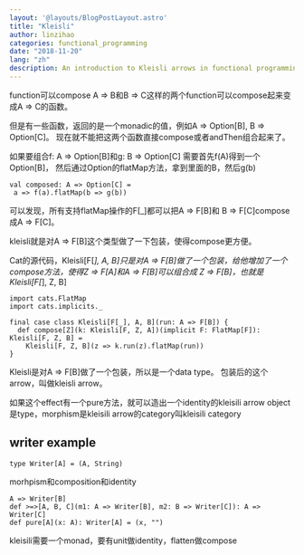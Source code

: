 ```yaml
---
layout: '@layouts/BlogPostLayout.astro'
title: "Kleisli"
author: linzihao
categories: functional_programming
date: "2018-11-20"
lang: "zh"
description: An introduction to Kleisli arrows in functional programming, explaining how they enable composition of functions that return monadic values. The post covers the concept of Kleisli composition, its implementation in Cats, and provides examples using the Writer monad.
---
```


function可以compose
A => B和B => C这样的两个function可以compose起来变成A => C的函数。

但是有一些函数，返回的是一个monadic的值，例如A => Option[B],
B => Option[C]。
现在就不能把这两个函数直接compose或者andThen组合起来了。

如果要组合f: A => Option[B]和g: B => Option[C]
需要首先f(A)得到一个Option[B]，
然后通过Option的flatMap方法，拿到里面的B，然后g(b)
```
val composed: A => Option[C] =
 a => f(a).flatMap(b => g(b))
```
可以发现，所有支持flatMap操作的F[_]都可以把A => F[B]和
B => F[C]compose成A => F[C]。

kleisli就是对A => F[B]这个类型做了一下包装，使得compose更方便。


Cat的源代码，Kleisli[F[_], A, B]只是对A => F[B]做了一个包装，给他增加了一个compose方法，使得Z => F[A]和A => F[B]可以组合成
Z => F[B]，也就是Kleisli[F[_], Z, B]
```
import cats.FlatMap
import cats.implicits._

final case class Kleisli[F[_], A, B](run: A => F[B]) {
  def compose[Z](k: Kleisli[F, Z, A])(implicit F: FlatMap[F]): Kleisli[F, Z, B] =
    Kleisli[F, Z, B](z => k.run(z).flatMap(run))
}
```

Kleisli是对A => F[B]做了一个包装，所以是一个data type。
包装后的这个arrow，叫做kleisli arrow。

如果这个effect有一个pure方法，就可以造出一个identity的kleisili arrow
object是type，morphism是kleisili arrow的category叫kleisili category

## writer example
```
type Writer[A] = (A, String)
```
morhpism和composition和identity
```
A => Writer[B]
def >=>[A, B, C](m1: A => Writer[B], m2: B => Writer[C]): A => Writer[C]
def pure[A](x: A): Writer[A] = (x, "")
```
kleisili需要一个monad，要有unit做identity，flatten做compose
